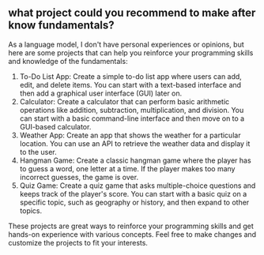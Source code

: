 <h2>what project could you recommend to make after know fundamentals?</h2>

As a language model, I don't have personal experiences or opinions, but here are some projects that can help you reinforce your programming skills and knowledge of the fundamentals:

<ol>
<li>To-Do List App: Create a simple to-do list app where users can add, edit, and delete items. You can start with a text-based interface and then add a graphical user interface (GUI) later on.</li>

<li>Calculator: Create a calculator that can perform basic arithmetic operations like addition, subtraction, multiplication, and division. You can start with a basic command-line interface and then move on to a GUI-based calculator.</li>

<li>Weather App: Create an app that shows the weather for a particular location. You can use an API to retrieve the weather data and display it to the user.</li>

<li>Hangman Game: Create a classic hangman game where the player has to guess a word, one letter at a time. If the player makes too many incorrect guesses, the game is over.</li>

<li>Quiz Game: Create a quiz game that asks multiple-choice questions and keeps track of the player's score. You can start with a basic quiz on a specific topic, such as geography or history, and then expand to other topics.</li>

</ol>
These projects are great ways to reinforce your programming skills and get hands-on experience with various concepts. Feel free to make changes and customize the projects to fit your interests.

